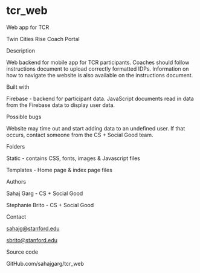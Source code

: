 # tcr_web
Web app for TCR

Twin Cities Rise Coach Portal


Description 

Web backend for mobile app for TCR participants. Coaches should follow instructions document to upload correctly formatted IDPs. Information on how to navigate the website is also available on the instructions document. 


Built with

Firebase - backend for participant data. JavaScript documents read in data from the Firebase data to display user data. 


Possible bugs

Website may time out and start adding data to an undefined user. If that occurs, contact someone from the CS + Social Good team.  


Folders

Static - contains CSS, fonts, images & Javascript files

Templates - Home page & index page files


Authors 

Sahaj Garg - CS + Social Good

Stephanie Brito - CS + Social Good


Contact

sahajg@stanford.edu

sbrito@stanford.edu


Source code

GitHub.com/sahajgarg/tcr_web

